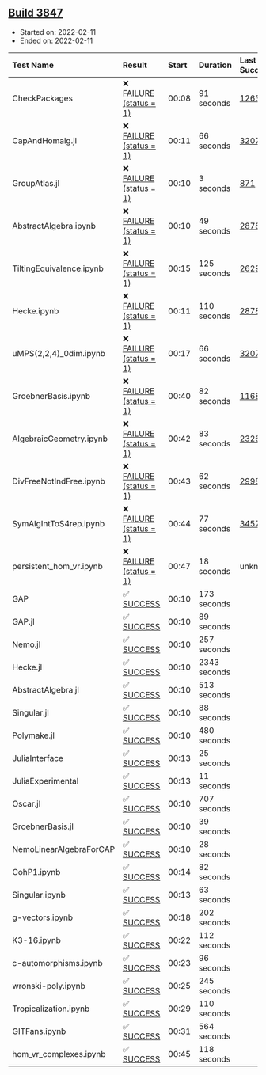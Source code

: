 ## [Build 3847](https://oscarci.mathematik.uni-kl.de/job/oscar-stable/3847/)

* Started on: 2022-02-11
* Ended on: 2022-02-11

| Test Name    | Result | Start | Duration | Last Success | First Failure |
|:-------------|:-------|:------|:---------|:-------------|:--------------|
| CheckPackages | ❌ [FAILURE (status = 1)](https://oscarci.mathematik.uni-kl.de/job/oscar-stable/3847/artifact/logs/build-3847/CheckPackages.log) | 00:08 | 91 seconds | [1263](https://oscarci.mathematik.uni-kl.de/job/oscar-stable/1263/) | [1264](https://oscarci.mathematik.uni-kl.de/job/oscar-stable/1264/) |
| CapAndHomalg.jl | ❌ [FAILURE (status = 1)](https://oscarci.mathematik.uni-kl.de/job/oscar-stable/3847/artifact/logs/build-3847/CapAndHomalg.jl.log) | 00:11 | 66 seconds | [3207](https://oscarci.mathematik.uni-kl.de/job/oscar-stable/3207/) | [3208](https://oscarci.mathematik.uni-kl.de/job/oscar-stable/3208/) |
| GroupAtlas.jl | ❌ [FAILURE (status = 1)](https://oscarci.mathematik.uni-kl.de/job/oscar-stable/3847/artifact/logs/build-3847/GroupAtlas.jl.log) | 00:10 | 3 seconds | [871](https://oscarci.mathematik.uni-kl.de/job/oscar-stable/871/) | [872](https://oscarci.mathematik.uni-kl.de/job/oscar-stable/872/) |
| AbstractAlgebra.ipynb | ❌ [FAILURE (status = 1)](https://oscarci.mathematik.uni-kl.de/job/oscar-stable/3847/artifact/logs/build-3847/AbstractAlgebra.ipynb.log) | 00:10 | 49 seconds | [2878](https://oscarci.mathematik.uni-kl.de/job/oscar-stable/2878/) | [2879](https://oscarci.mathematik.uni-kl.de/job/oscar-stable/2879/) |
| TiltingEquivalence.ipynb | ❌ [FAILURE (status = 1)](https://oscarci.mathematik.uni-kl.de/job/oscar-stable/3847/artifact/logs/build-3847/TiltingEquivalence.ipynb.log) | 00:15 | 125 seconds | [2629](https://oscarci.mathematik.uni-kl.de/job/oscar-stable/2629/) | [2630](https://oscarci.mathematik.uni-kl.de/job/oscar-stable/2630/) |
| Hecke.ipynb | ❌ [FAILURE (status = 1)](https://oscarci.mathematik.uni-kl.de/job/oscar-stable/3847/artifact/logs/build-3847/Hecke.ipynb.log) | 00:11 | 110 seconds | [2878](https://oscarci.mathematik.uni-kl.de/job/oscar-stable/2878/) | [2879](https://oscarci.mathematik.uni-kl.de/job/oscar-stable/2879/) |
| uMPS(2,2,4)_0dim.ipynb | ❌ [FAILURE (status = 1)](https://oscarci.mathematik.uni-kl.de/job/oscar-stable/3847/artifact/logs/build-3847/uMPS-2-2-4-_0dim.ipynb.log) | 00:17 | 66 seconds | [3207](https://oscarci.mathematik.uni-kl.de/job/oscar-stable/3207/) | [3208](https://oscarci.mathematik.uni-kl.de/job/oscar-stable/3208/) |
| GroebnerBasis.ipynb | ❌ [FAILURE (status = 1)](https://oscarci.mathematik.uni-kl.de/job/oscar-stable/3847/artifact/logs/build-3847/GroebnerBasis.ipynb.log) | 00:40 | 82 seconds | [1168](https://oscarci.mathematik.uni-kl.de/job/oscar-stable/1168/) | [1169](https://oscarci.mathematik.uni-kl.de/job/oscar-stable/1169/) |
| AlgebraicGeometry.ipynb | ❌ [FAILURE (status = 1)](https://oscarci.mathematik.uni-kl.de/job/oscar-stable/3847/artifact/logs/build-3847/AlgebraicGeometry.ipynb.log) | 00:42 | 83 seconds | [2326](https://oscarci.mathematik.uni-kl.de/job/oscar-stable/2326/) | [2327](https://oscarci.mathematik.uni-kl.de/job/oscar-stable/2327/) |
| DivFreeNotIndFree.ipynb | ❌ [FAILURE (status = 1)](https://oscarci.mathematik.uni-kl.de/job/oscar-stable/3847/artifact/logs/build-3847/DivFreeNotIndFree.ipynb.log) | 00:43 | 62 seconds | [2998](https://oscarci.mathematik.uni-kl.de/job/oscar-stable/2998/) | [2999](https://oscarci.mathematik.uni-kl.de/job/oscar-stable/2999/) |
| SymAlgIntToS4rep.ipynb | ❌ [FAILURE (status = 1)](https://oscarci.mathematik.uni-kl.de/job/oscar-stable/3847/artifact/logs/build-3847/SymAlgIntToS4rep.ipynb.log) | 00:44 | 77 seconds | [3457](https://oscarci.mathematik.uni-kl.de/job/oscar-stable/3457/) | [3458](https://oscarci.mathematik.uni-kl.de/job/oscar-stable/3458/) |
| persistent_hom_vr.ipynb | ❌ [FAILURE (status = 1)](https://oscarci.mathematik.uni-kl.de/job/oscar-stable/3847/artifact/logs/build-3847/persistent_hom_vr.ipynb.log) | 00:47 | 18 seconds | unknown | unknown |
| GAP | ✅ [SUCCESS](https://oscarci.mathematik.uni-kl.de/job/oscar-stable/3847/artifact/logs/build-3847/GAP.log) | 00:10 | 173 seconds |  |  |
| GAP.jl | ✅ [SUCCESS](https://oscarci.mathematik.uni-kl.de/job/oscar-stable/3847/artifact/logs/build-3847/GAP.jl.log) | 00:10 | 89 seconds |  |  |
| Nemo.jl | ✅ [SUCCESS](https://oscarci.mathematik.uni-kl.de/job/oscar-stable/3847/artifact/logs/build-3847/Nemo.jl.log) | 00:10 | 257 seconds |  |  |
| Hecke.jl | ✅ [SUCCESS](https://oscarci.mathematik.uni-kl.de/job/oscar-stable/3847/artifact/logs/build-3847/Hecke.jl.log) | 00:10 | 2343 seconds |  |  |
| AbstractAlgebra.jl | ✅ [SUCCESS](https://oscarci.mathematik.uni-kl.de/job/oscar-stable/3847/artifact/logs/build-3847/AbstractAlgebra.jl.log) | 00:10 | 513 seconds |  |  |
| Singular.jl | ✅ [SUCCESS](https://oscarci.mathematik.uni-kl.de/job/oscar-stable/3847/artifact/logs/build-3847/Singular.jl.log) | 00:10 | 88 seconds |  |  |
| Polymake.jl | ✅ [SUCCESS](https://oscarci.mathematik.uni-kl.de/job/oscar-stable/3847/artifact/logs/build-3847/Polymake.jl.log) | 00:10 | 480 seconds |  |  |
| JuliaInterface | ✅ [SUCCESS](https://oscarci.mathematik.uni-kl.de/job/oscar-stable/3847/artifact/logs/build-3847/JuliaInterface.log) | 00:13 | 25 seconds |  |  |
| JuliaExperimental | ✅ [SUCCESS](https://oscarci.mathematik.uni-kl.de/job/oscar-stable/3847/artifact/logs/build-3847/JuliaExperimental.log) | 00:13 | 11 seconds |  |  |
| Oscar.jl | ✅ [SUCCESS](https://oscarci.mathematik.uni-kl.de/job/oscar-stable/3847/artifact/logs/build-3847/Oscar.jl.log) | 00:10 | 707 seconds |  |  |
| GroebnerBasis.jl | ✅ [SUCCESS](https://oscarci.mathematik.uni-kl.de/job/oscar-stable/3847/artifact/logs/build-3847/GroebnerBasis.jl.log) | 00:10 | 39 seconds |  |  |
| NemoLinearAlgebraForCAP | ✅ [SUCCESS](https://oscarci.mathematik.uni-kl.de/job/oscar-stable/3847/artifact/logs/build-3847/NemoLinearAlgebraForCAP.log) | 00:10 | 28 seconds |  |  |
| CohP1.ipynb | ✅ [SUCCESS](https://oscarci.mathematik.uni-kl.de/job/oscar-stable/3847/artifact/logs/build-3847/CohP1.ipynb.log) | 00:14 | 82 seconds |  |  |
| Singular.ipynb | ✅ [SUCCESS](https://oscarci.mathematik.uni-kl.de/job/oscar-stable/3847/artifact/logs/build-3847/Singular.ipynb.log) | 00:13 | 63 seconds |  |  |
| g-vectors.ipynb | ✅ [SUCCESS](https://oscarci.mathematik.uni-kl.de/job/oscar-stable/3847/artifact/logs/build-3847/g-vectors.ipynb.log) | 00:18 | 202 seconds |  |  |
| K3-16.ipynb | ✅ [SUCCESS](https://oscarci.mathematik.uni-kl.de/job/oscar-stable/3847/artifact/logs/build-3847/K3-16.ipynb.log) | 00:22 | 112 seconds |  |  |
| c-automorphisms.ipynb | ✅ [SUCCESS](https://oscarci.mathematik.uni-kl.de/job/oscar-stable/3847/artifact/logs/build-3847/c-automorphisms.ipynb.log) | 00:23 | 96 seconds |  |  |
| wronski-poly.ipynb | ✅ [SUCCESS](https://oscarci.mathematik.uni-kl.de/job/oscar-stable/3847/artifact/logs/build-3847/wronski-poly.ipynb.log) | 00:25 | 245 seconds |  |  |
| Tropicalization.ipynb | ✅ [SUCCESS](https://oscarci.mathematik.uni-kl.de/job/oscar-stable/3847/artifact/logs/build-3847/Tropicalization.ipynb.log) | 00:29 | 110 seconds |  |  |
| GITFans.ipynb | ✅ [SUCCESS](https://oscarci.mathematik.uni-kl.de/job/oscar-stable/3847/artifact/logs/build-3847/GITFans.ipynb.log) | 00:31 | 564 seconds |  |  |
| hom_vr_complexes.ipynb | ✅ [SUCCESS](https://oscarci.mathematik.uni-kl.de/job/oscar-stable/3847/artifact/logs/build-3847/hom_vr_complexes.ipynb.log) | 00:45 | 118 seconds |  |  |
